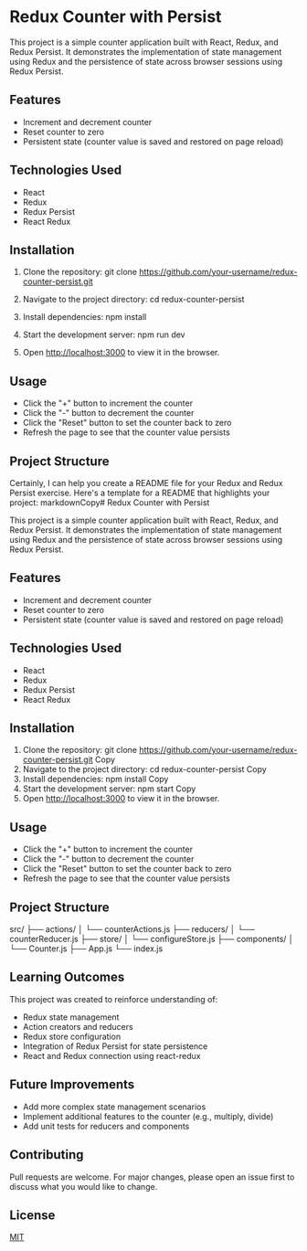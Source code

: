 # Redux Counter with Persist

This project is a simple counter application built with React, Redux, and Redux Persist. It demonstrates the implementation of state management using Redux and the persistence of state across browser sessions using Redux Persist.

## Features

- Increment and decrement counter
- Reset counter to zero
- Persistent state (counter value is saved and restored on page reload)

## Technologies Used

- React
- Redux
- Redux Persist
- React Redux

## Installation

1. Clone the repository:
git clone https://github.com/your-username/redux-counter-persist.git

2. Navigate to the project directory:
cd redux-counter-persist

3. Install dependencies:
npm install

4. Start the development server:
npm run dev

5. Open [http://localhost:3000](http://localhost:3000) to view it in the browser.

## Usage

- Click the "+" button to increment the counter
- Click the "-" button to decrement the counter
- Click the "Reset" button to set the counter back to zero
- Refresh the page to see that the counter value persists

## Project Structure
Certainly, I can help you create a README file for your Redux and Redux Persist exercise. Here's a template for a README that highlights your project:
markdownCopy# Redux Counter with Persist

This project is a simple counter application built with React, Redux, and Redux Persist. It demonstrates the implementation of state management using Redux and the persistence of state across browser sessions using Redux Persist.

## Features

- Increment and decrement counter
- Reset counter to zero
- Persistent state (counter value is saved and restored on page reload)

## Technologies Used

- React
- Redux
- Redux Persist
- React Redux

## Installation

1. Clone the repository:
git clone https://github.com/your-username/redux-counter-persist.git
Copy
2. Navigate to the project directory:
cd redux-counter-persist
Copy
3. Install dependencies:
npm install
Copy
4. Start the development server:
npm start
Copy
5. Open [http://localhost:3000](http://localhost:3000) to view it in the browser.

## Usage

- Click the "+" button to increment the counter
- Click the "-" button to decrement the counter
- Click the "Reset" button to set the counter back to zero
- Refresh the page to see that the counter value persists

## Project Structure
src/
├── actions/
│   └── counterActions.js
├── reducers/
│   └── counterReducer.js
├── store/
│   └── configureStore.js
├── components/
│   └── Counter.js
├── App.js
└── index.js

## Learning Outcomes

This project was created to reinforce understanding of:

- Redux state management
- Action creators and reducers
- Redux store configuration
- Integration of Redux Persist for state persistence
- React and Redux connection using react-redux

## Future Improvements

- Add more complex state management scenarios
- Implement additional features to the counter (e.g., multiply, divide)
- Add unit tests for reducers and components

## Contributing

Pull requests are welcome. For major changes, please open an issue first to discuss what you would like to change.

## License

[MIT](https://choosealicense.com/licenses/mit/)